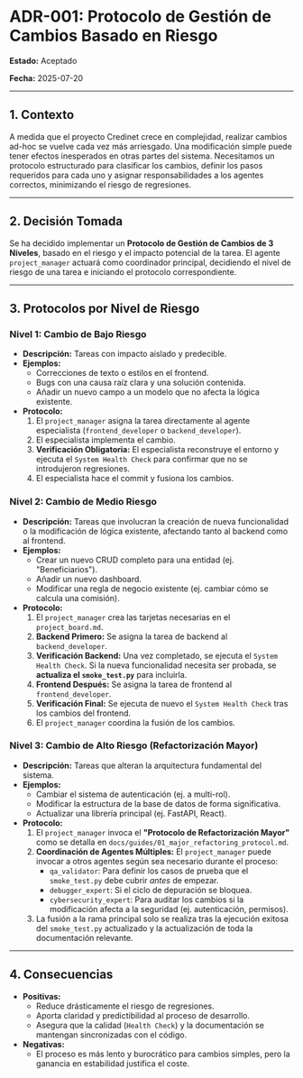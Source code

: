 # ADR-001: Protocolo de Gestión de Cambios Basado en Riesgo

**Estado:** Aceptado

**Fecha:** 2025-07-20

---

## 1. Contexto

A medida que el proyecto Credinet crece en complejidad, realizar cambios ad-hoc se vuelve cada vez más arriesgado. Una modificación simple puede tener efectos inesperados en otras partes del sistema. Necesitamos un protocolo estructurado para clasificar los cambios, definir los pasos requeridos para cada uno y asignar responsabilidades a los agentes correctos, minimizando el riesgo de regresiones.

---

## 2. Decisión Tomada

Se ha decidido implementar un **Protocolo de Gestión de Cambios de 3 Niveles**, basado en el riesgo y el impacto potencial de la tarea. El agente `project_manager` actuará como coordinador principal, decidiendo el nivel de riesgo de una tarea e iniciando el protocolo correspondiente.

---

## 3. Protocolos por Nivel de Riesgo

### Nivel 1: Cambio de Bajo Riesgo

-   **Descripción:** Tareas con impacto aislado y predecible.
-   **Ejemplos:**
    -   Correcciones de texto o estilos en el frontend.
    -   Bugs con una causa raíz clara y una solución contenida.
    -   Añadir un nuevo campo a un modelo que no afecta la lógica existente.
-   **Protocolo:**
    1.  El `project_manager` asigna la tarea directamente al agente especialista (`frontend_developer` o `backend_developer`).
    2.  El especialista implementa el cambio.
    3.  **Verificación Obligatoria:** El especialista reconstruye el entorno y ejecuta el `System Health Check` para confirmar que no se introdujeron regresiones.
    4.  El especialista hace el commit y fusiona los cambios.

### Nivel 2: Cambio de Medio Riesgo

-   **Descripción:** Tareas que involucran la creación de nueva funcionalidad o la modificación de lógica existente, afectando tanto al backend como al frontend.
-   **Ejemplos:**
    -   Crear un nuevo CRUD completo para una entidad (ej. "Beneficiarios").
    -   Añadir un nuevo dashboard.
    -   Modificar una regla de negocio existente (ej. cambiar cómo se calcula una comisión).
-   **Protocolo:**
    1.  El `project_manager` crea las tarjetas necesarias en el `project_board.md`.
    2.  **Backend Primero:** Se asigna la tarea de backend al `backend_developer`.
    3.  **Verificación Backend:** Una vez completado, se ejecuta el `System Health Check`. Si la nueva funcionalidad necesita ser probada, se **actualiza el `smoke_test.py`** para incluirla.
    4.  **Frontend Después:** Se asigna la tarea de frontend al `frontend_developer`.
    5.  **Verificación Final:** Se ejecuta de nuevo el `System Health Check` tras los cambios del frontend.
    6.  El `project_manager` coordina la fusión de los cambios.

### Nivel 3: Cambio de Alto Riesgo (Refactorización Mayor)

-   **Descripción:** Tareas que alteran la arquitectura fundamental del sistema.
-   **Ejemplos:**
    -   Cambiar el sistema de autenticación (ej. a multi-rol).
    -   Modificar la estructura de la base de datos de forma significativa.
    -   Actualizar una librería principal (ej. FastAPI, React).
-   **Protocolo:**
    1.  El `project_manager` invoca el **"Protocolo de Refactorización Mayor"** como se detalla en `docs/guides/01_major_refactoring_protocol.md`.
    2.  **Coordinación de Agentes Múltiples:** El `project_manager` puede invocar a otros agentes según sea necesario durante el proceso:
        -   `qa_validator`: Para definir los casos de prueba que el `smoke_test.py` debe cubrir *antes* de empezar.
        -   `debugger_expert`: Si el ciclo de depuración se bloquea.
        -   `cybersecurity_expert`: Para auditar los cambios si la modificación afecta a la seguridad (ej. autenticación, permisos).
    3.  La fusión a la rama principal solo se realiza tras la ejecución exitosa del `smoke_test.py` actualizado y la actualización de toda la documentación relevante.

---

## 4. Consecuencias

-   **Positivas:**
    -   Reduce drásticamente el riesgo de regresiones.
    -   Aporta claridad y predictibilidad al proceso de desarrollo.
    -   Asegura que la calidad (`Health Check`) y la documentación se mantengan sincronizadas con el código.
-   **Negativas:**
    -   El proceso es más lento y burocrático para cambios simples, pero la ganancia en estabilidad justifica el coste.
